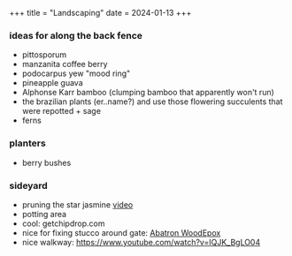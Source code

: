 +++
title = "Landscaping"
date = 2024-01-13
+++

### ideas for along the back fence
- pittosporum
- manzanita coffee berry
- podocarpus yew "mood ring"
- pineapple guava
- Alphonse Karr bamboo (clumping bamboo that apparently won't run)
- the brazilian plants (er..name?) and use those flowering succulents that were repotted + sage
- ferns


### planters
- berry bushes


### sideyard
- pruning the star jasmine [video](https://www.youtube.com/watch?v=l41uUVc-S0I)
- potting area
- cool: getchipdrop.com
- nice for fixing stucco around gate: [Abatron WoodEpox](https://www.finehomebuilding.com/2012/05/17/easy-small-scale-stucco-patch)
- nice walkway: https://www.youtube.com/watch?v=IQJK_BgLO04
